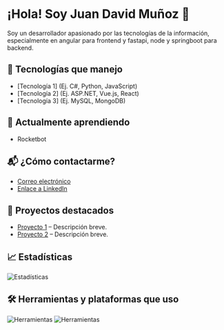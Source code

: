 # ¡Hola! Soy Juan David Muñoz 👋

Soy un desarrollador apasionado por las tecnologías de la información, especialmente en angular para frontend y fastapi, node y springboot para backend.

## 🚀 Tecnologías que manejo
- [Tecnología 1] (Ej. C#, Python, JavaScript)
- [Tecnología 2] (Ej. ASP.NET, Vue.js, React)
- [Tecnología 3] (Ej. MySQL, MongoDB)

## 🌱 Actualmente aprendiendo
- Rocketbot

## 📬 ¿Cómo contactarme?
- [Correo electrónico](juandavidmunozsotelo7@gmail.com)
- [Enlace a LinkedIn](https://www.linkedin.com/in/juandamunozs/)

## 🔧 Proyectos destacados
- [Proyecto 1](https://github.com/tu-usuario/proyecto1) – Descripción breve.
- [Proyecto 2](https://github.com/tu-usuario/proyecto2) – Descripción breve.

## 📈 Estadísticas
![Estadísticas](https://github-readme-stats.vercel.app/api?username=tu-usuario&show_icons=true&theme=radical)

## 🛠️ Herramientas y plataformas que uso
![Herramientas](https://img.shields.io/badge/Tools-vscode-blue?logo=visual-studio-code&logoColor=white)
![Herramientas](https://img.shields.io/badge/OS-Windows-blue?logo=windows&logoColor=white)
